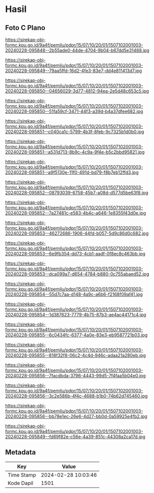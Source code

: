 # Hasil

## Foto C Plano

https://sirekap-obj-formc.kpu.go.id/9a4f/pemilu/pdpr/15/07/10/20/01/1507102001003-20240228-095848--2b55ade0-44de-4704-9b04-b67dd5e31488.jpg

https://sirekap-obj-formc.kpu.go.id/9a4f/pemilu/pdpr/15/07/10/20/01/1507102001003-20240228-095849--79aa5ffd-16d2-4fe3-83e7-dd4e811413d7.jpg

https://sirekap-obj-formc.kpu.go.id/9a4f/pemilu/pdpr/15/07/10/20/01/1507102001003-20240228-095850--04656029-3d77-4812-94ea-2e5d48c653c5.jpg

https://sirekap-obj-formc.kpu.go.id/9a4f/pemilu/pdpr/15/07/10/20/01/1507102001003-20240228-095850--51fa59cf-3471-44f3-a39d-b4a37dfee682.jpg

https://sirekap-obj-formc.kpu.go.id/9a4f/pemilu/pdpr/15/07/10/20/01/1507102001003-20240228-095851--c040ca1c-5799-4b3f-8feb-9c7325b1d0b0.jpg

https://sirekap-obj-formc.kpu.go.id/9a4f/pemilu/pdpr/15/07/10/20/01/1507102001003-20240228-095851--a531d713-8b9c-4c9a-9f4e-b5c2bbd95821.jpg

https://sirekap-obj-formc.kpu.go.id/9a4f/pemilu/pdpr/15/07/10/20/01/1507102001003-20240228-095851--a9f5130e-11f0-491d-bd79-f8b7eb12ffd3.jpg

https://sirekap-obj-formc.kpu.go.id/9a4f/pemilu/pdpr/15/07/10/20/01/1507102001003-20240228-095852--08793039-6758-45b7-a08d-d577d5be63f8.jpg

https://sirekap-obj-formc.kpu.go.id/9a4f/pemilu/pdpr/15/07/10/20/01/1507102001003-20240228-095852--7a27481c-e583-4b4c-a646-1e8355f43d0e.jpg

https://sirekap-obj-formc.kpu.go.id/9a4f/pemilu/pdpr/15/07/10/20/01/1507102001003-20240228-095853--46272686-1906-44fd-b057-5d9c86d0c682.jpg

https://sirekap-obj-formc.kpu.go.id/9a4f/pemilu/pdpr/15/07/10/20/01/1507102001003-20240228-095853--6e9fb354-dd73-4cb1-aadf-0f8ec8c463bb.jpg

https://sirekap-obj-formc.kpu.go.id/9a4f/pemilu/pdpr/15/07/10/20/01/1507102001003-20240228-095853--dca099a7-d654-4784-b880-0c755abaed52.jpg

https://sirekap-obj-formc.kpu.go.id/9a4f/pemilu/pdpr/15/07/10/20/01/1507102001003-20240228-095854--55d7c7aa-d148-4a9c-a6b6-f2168f09af41.jpg

https://sirekap-obj-formc.kpu.go.id/9a4f/pemilu/pdpr/15/07/10/20/01/1507102001003-20240228-095854--1d387623-7779-4b75-87b3-ae4ac44171c4.jpg

https://sirekap-obj-formc.kpu.go.id/9a4f/pemilu/pdpr/15/07/10/20/01/1507102001003-20240228-095855--6c0434fc-6377-4a0e-83e3-eb9587721b03.jpg

https://sirekap-obj-formc.kpu.go.id/9a4f/pemilu/pdpr/15/07/10/20/01/1507102001003-20240228-095855--818f32f8-06c2-4c4d-946c-adaa21a280eb.jpg

https://sirekap-obj-formc.kpu.go.id/9a4f/pemilu/pdpr/15/07/10/20/01/1507102001003-20240228-095856--7facdbda-3796-4443-99d5-7f4faa5b04e0.jpg

https://sirekap-obj-formc.kpu.go.id/9a4f/pemilu/pdpr/15/07/10/20/01/1507102001003-20240228-095856--3c2e586b-4f4c-4688-b1b0-74b62d745460.jpg

https://sirekap-obj-formc.kpu.go.id/9a4f/pemilu/pdpr/15/07/10/20/01/1507102001003-20240228-095856--bb78e1ec-26e6-4d27-bb0d-0a59925e4fb2.jpg

https://sirekap-obj-formc.kpu.go.id/9a4f/pemilu/pdpr/15/07/10/20/01/1507102001003-20240228-095849--fd69f82e-c56e-4a39-851c-44308a2ca17d.jpg


## Metadata

| Key        | Value               |
| ---------- | ------------------- |
| Time Stamp | 2024-02-28 10:03:46 |
| Kode Dapil | 1501                |



